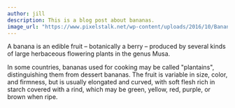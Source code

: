 ```yaml
---
author: jill
description: This is a blog post about bananas.
image_url: "https://www.pixelstalk.net/wp-content/uploads/2016/10/Banana-HD-Wallpaper.jpg"
---
```


A banana is an edible fruit – botanically a berry – produced by several kinds of large herbaceous flowering plants in the genus Musa.

In some countries, bananas used for cooking may be called "plantains", distinguishing them from dessert bananas. The fruit is variable in size, color, and firmness, but is usually elongated and curved, with soft flesh rich in starch covered with a rind, which may be green, yellow, red, purple, or brown when ripe.